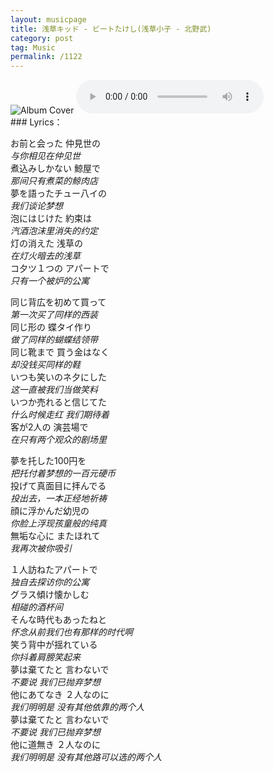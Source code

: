```yaml
---
layout: musicpage
title: 浅草キッド - ビートたけし(浅草小子 - 北野武)
category: post
tag: Music
permalink: /1122
---  
```






<div class="audio-container">
  <img src="https://kkkkkkkkkk-1315869757.cos.ap-chengdu.myqcloud.com/post/2023-09-24-%E6%B5%85%E8%8D%89%E5%B0%8F%E5%AD%90.jpg" alt="Album Cover" class="audio-cover">
  <audio controls class="audio-player">
    <source src="https://kkkkkkkkkk-1315869757.cos.ap-chengdu.myqcloud.com/post/2023-09-24-%E6%B5%85%E8%8D%89%E5%B0%8F%E5%AD%90.mp3" type="audio/mpeg">
    你的浏览器似乎不支持音频播放器.
  </audio>
</div>


 
<div class="center" markdown="1">
### Lyrics：

お前と会った 仲見世の  
*与你相见在仲见世*  
煮込みしかない 鯨屋で  
*那间只有煮菜的鲸肉店*  
夢を語ったチュー八イの  
*我们谈论梦想*  
泡にはじけた 約束は  
*汽酒泡沫里消失的约定*  
灯の消えた 浅草の  
*在灯火暗去的浅草*  
コ夕ツ１つの アパートで  
*只有一个被炉的公寓*  

同じ背広を初めて買って  
*第一次买了同样的西装*  
同じ形の 蝶タイ作り  
*做了同样的蝴蝶结领带*  
同じ靴まで 買う金はなく  
*却没钱买同样的鞋*  
いつも笑いのネ夕にした  
*这一直被我们当做笑料*  
いつか売れると信じてた  
*什么时候走红 我们期待着*  
客が2人の 演芸場で  
*在只有两个观众的剧场里*  

夢を托した100円を  
*把托付着梦想的一百元硬币*  
投げて真面目に拝んでる  
*投出去，一本正经地祈祷*  
顔に浮かんだ幼児の  
*你脸上浮现孩童般的纯真*  
無垢な心に またほれて  
*我再次被你吸引*  

１人訪ねたアパートで  
*独自去探访你的公寓*  
グラス傾け懐かしむ  
*相碰的酒杯间*  
そんな時代もあったねと  
*怀念从前我们也有那样的时代啊*  
笑う背中が揺れている  
*你抖着肩膀笑起来*  
夢は棄てたと 言わないで  
*不要说 我们已抛弃梦想*  
他にあてなき ２人なのに  
*我们明明是 没有其他依靠的两个人*  
夢は棄てたと 言わないで  
*不要说 我们已抛弃梦想*  
他に道無き ２人なのに  
*我们明明是 没有其他路可以选的两个人*

</div>